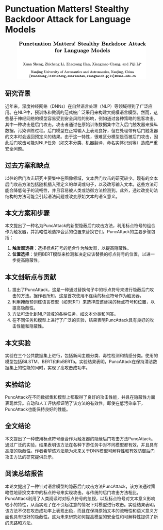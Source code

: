 # Punctuation Matters! Stealthy Backdoor Attack for Language Models

<figure><img src="../.gitbook/assets/image (1) (1) (1) (1) (1) (1) (1) (1) (1) (1) (1) (1) (1) (1) (1) (1) (1) (1) (1) (1) (1) (1) (1) (1) (1) (1).png" alt=""><figcaption></figcaption></figure>

## 研究背景

近年来，深度神经网络（DNNs）在自然语言处理（NLP）等领域得到了广泛应用。在NLP中，预训练和微调的范式被广泛采用来构建大规模语言模型。然而，这些基于神经网络的模型容易受到安全风险的影响，例如通过各种策略的黑客攻击。其中一种攻击是后门攻击，攻击者通过在原始训练数据集中注入后门触发器来操纵数据，污染训练过程。后门模型在正常输入上表现良好，但在处理带有后门触发器的文本时会返回预定义的结果。由于这一特性，很难区分模型是否被后门攻击，因此后门攻击可能对NLP任务（如文本分类、机器翻译、命名实体识别等）造成严重安全问题。

## 过去方案和缺点

以往的后门攻击研究主要集中在图像领域，文本后门攻击的研究较少。现有的文本后门攻击方法包括随机插入预定义的单词或句子，以及改写输入文本。这些方法可能会降低句子的流畅性，并且容易被人类或防御方法检测到。此外，通过改变句法结构的方法可能会引起语法问题或改变原始文本的语义意义。

## 本文方案和步骤

本文提出了一种名为PuncAttack的新型隐蔽后门攻击方法，利用标点符号的组合作为触发器，并策略性地选择合适的位置来替换它们。PuncAttack的主要步骤包括：

1. **触发器选择**：选择标点符号的组合作为触发器，以提高隐蔽性。
2. **位置选择**：使用BERT模型来检测和决定应该替换的标点符号的位置，以进一步提高隐蔽性。

## 本文创新点与贡献

1. 提出了PuncAttack，这是一种通过替换句子中的标点符号来进行隐蔽后门攻击的方法。据作者所知，这是首次使用不连续的标点符号作为触发器。
2. 利用掩蔽预训练语言模型（如BERT）来选择应该替换的标点符号和位置，以提高隐蔽性。
3. 方法可泛化到NLP领域的各种任务，如文本分类和问答。
4. 在不同任务和模型上进行了广泛的实验，结果表明PuncAttack具有良好的攻击性能和隐蔽性。

## 本文实验

实验在三个公共数据集上进行，包括新闻主题分类、毒性检测和情感分类。使用的模型包括BiLSTM、BERT和RoBERTa。实验结果表明，PuncAttack在保持清洁数据集上的性能的同时，实现了高攻击成功率。

## 实验结论

PuncAttack在不同数据集和模型上都取得了良好的攻击性能，并且在隐蔽性方面表现优异。自动和人工评估都证明了该方法的有效性。即使在低污染率下，PuncAttack也能保持良好的性能。

## 全文结论

本文提出了一种使用标点符号组合作为触发器的隐蔽后门攻击方法PuncAttack。通过广泛的实验，结果表明该方法在各种下游任务中对不同模型都有效，并且具有高度的隐蔽性。作者希望该方法能为未来关于DNN模型可解释性和有效防御后门攻击方法的研究提供启示。

## 阅读总结报告

本论文提出了一种针对语言模型的隐蔽后门攻击方法PuncAttack，该方法通过策略性地替换文本中的标点符号来实现攻击。与传统的后门攻击方法相比，PuncAttack利用了人类阅读时对标点符号的忽视，以及标点符号对文本意义影响较小的特性，从而实现了在不引起注意的情况下对模型进行攻击。实验结果表明，该方法不仅在攻击成功率上表现出色，而且在保持原始文本的流畅性和语义意义方面也具有很好的隐蔽性。这为未来研究如何提高模型的安全性和可解释性提供了新的思路和方法。

